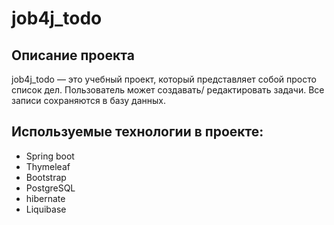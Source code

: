 # job4j_todo

## Описание проекта
job4j_todo — это учебный проект, который представляет собой просто список дел.
Пользователь может создавать/ редактировать задачи. Все записи сохраняются в базу данных.  

## Используемые технологии в проекте:
- Spring boot
- Thymeleaf
- Bootstrap
- PostgreSQL
- hibernate
- Liquibase 